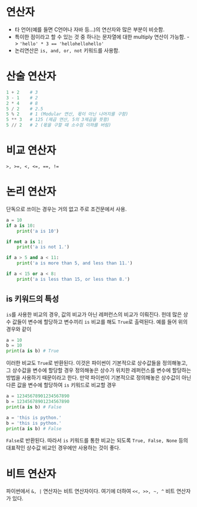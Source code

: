 # 연산자
- 타 언어(예를 들면 C언어나 자바 등...)의 연산자와 많은 부분이 비슷함.
- 특이한 점이라고 할 수 있는 것 중 하나는 문자열에 대한 multiply 연산이 가능함. -> `'hello' * 3 == 'hellohellohello'`
- 논리연산은 `is, and, or, not` 키워드를 사용함.


# 산술 연산자
```python
1 + 2    # 3
3 - 1    # 2
2 * 4    # 8
5 / 2    # 2.5
5 % 2    # 1 (Modular 연산, 몫이 아닌 나머지를 구함)
5 ** 3   # 125 (제곱 연산, 5의 3제곱을 뜻함)
5 // 2   # 2 (몫을 구할 때 소수점 이하를 버림)
```


# 비교 연산자
`>, >=, <, <=, ==, !=`


# 논리 연산자

단독으로 쓰이는 경우는 거의 없고 주로 조건문에서 사용.
```python
a = 10
if a is 10:
    print('a is 10')

if not a is 1:
    print('a is not 1.')

if a > 5 and a < 11:
    print('a is more than 5, and less than 11.')

if a < 15 or a < 8:
    print('a is less than 15, or less than 8.')
```

## is 키워드의 특성
`is`를 사용한 비교의 경우, 값의 비교가 아닌 레퍼런스의 비교가 이뤄진다. 헌데 많은 상수 값들이 변수에 할당하고 변수끼리 `is` 비교를 해도 `True`로 출력된다. 예를 들어 위의 경우와 같이
```python
a = 10
b = 10
print(a is b) # True
```
이러한 비교도 `True`로 반환된다. 이것은 파이썬이 기본적으로 상수값들을 정의해놓고, 그 상수값을 변수에 할당할 경우 정의해놓은 상수가 위치한 레퍼런스를 변수에 할당하는 방법을 사용하기 때문이라고 한다. 만약 파이썬이 기본적으로 정의해놓은 상수값이 아닌 다른 값을 변수에 할당하여 `is` 키워드로 비교할 경우
```python
a = 12345678901234567890
b = 12345678901234567890
print(a is b) # False

a = 'this is python.'
b = 'this is python.'
print(a is b) # False
```
`False`로 반환된다. 따라서 `is` 키워드를 통한 비교는 되도록 `True, False, None` 등의 대표적인 상수값 비교인 경우에만 사용하는 것이 좋다.


# 비트 연산자

파이썬에서 `&, |` 연산자는 비트 연산자이다. 여기에 더하여 `<<, >>, ~, ^` 비트 연산자가 있다.
